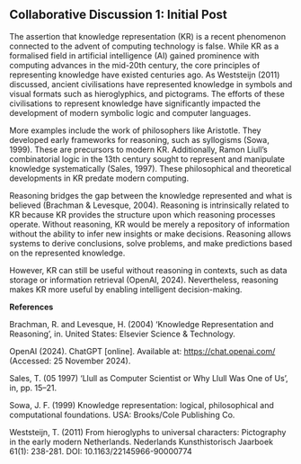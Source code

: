 ## Collaborative Discussion 1: Initial Post

The assertion that knowledge representation (KR) is a recent phenomenon connected to the advent of computing technology is false. While KR as a formalised field in artificial intelligence (AI) gained prominence with computing advances in the mid-20th century, the core principles of representing knowledge have existed centuries ago. As Weststeijn (2011) discussed, ancient civilisations have represented knowledge in symbols and visual formats such as hieroglyphics, and pictograms. The efforts of these civilisations to represent knowledge have significantly impacted the development of modern symbolic logic and computer languages. 

More examples include the work of philosophers like Aristotle. They developed early frameworks for reasoning, such as syllogisms (Sowa, 1999). These are precursors to modern KR. Additionally, Ramon Liull’s combinatorial logic in the 13th century sought to represent and manipulate knowledge systematically (Sales, 1997). These philosophical and theoretical developments in KR predate modern computing.

Reasoning bridges the gap between the knowledge represented and what is believed (Brachman & Levesque, 2004). Reasoning is intrinsically related to KR because KR provides the structure upon which reasoning processes operate. Without reasoning, KR would be merely a repository of information without the ability to infer new insights or make decisions. Reasoning allows systems to derive conclusions, solve problems, and make predictions based on the represented knowledge. 

However, KR can still be useful without reasoning in contexts, such as data storage or information retrieval (OpenAI, 2024). Nevertheless, reasoning makes KR more useful by enabling intelligent decision-making.


**References**

Brachman, R. and Levesque, H. (2004) ‘Knowledge Representation and Reasoning’, in. United States: Elsevier Science & Technology.

OpenAI (2024). ChatGPT [online]. Available at: https://chat.openai.com/ (Accessed: 25 November 2024).

Sales, T. (05 1997) ‘Llull as Computer Scientist or Why Llull Was One of Us’, in, pp. 15–21.

Sowa, J. F. (1999) Knowledge representation: logical, philosophical and computational foundations. USA: Brooks/Cole Publishing Co.

Weststeijn, T. (2011) From hieroglyphs to universal characters: Pictography in the early modern Netherlands. Nederlands Kunsthistorisch Jaarboek 61(1): 238-281. DOI: 10.1163/22145966-90000774
